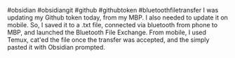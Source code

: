#obsidian #obsidiangit #github #githubtoken #bluetoothfiletransfer
I was updating my Github token today, from my MBP. I also needed to update it on mobile.
So, I saved it to a .txt file, connected via bluetooth from phone to MBP, and launched the Bluetooth File Exchange. From mobile, I used Temux, cat'ed the file once the transfer was accepted, and the simply pasted it with Obsidian prompted.